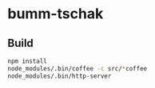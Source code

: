# bumm-tschak

## Build

```sh
npm install
node_modules/.bin/coffee -c src/*coffee
node_modules/.bin/http-server 
```